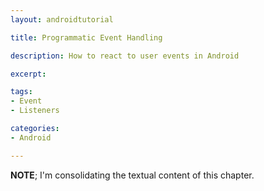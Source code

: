 ```yaml
---
layout: androidtutorial

title: Programmatic Event Handling

description: How to react to user events in Android

excerpt: 

tags:
- Event
- Listeners

categories:
- Android

---
```


**NOTE**; I'm consolidating the textual content of this chapter.